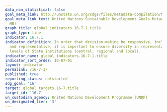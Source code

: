 ```yaml
---
data_non_statistical: false
goal_meta_link: http://unstats.un.org/sdgs/files/metadata-compilation/Metadata-Goal-16.pdf
goal_meta_link_text: United Nations Sustainable Development Goals Metadata (PDF 4.0
  MB)
graph_title: global_indicators.16-7-1.title
graph_type: line
indicator: 16.7.1
indicator_definition: In order that decision-making be responsive, inclusive, participatory
  and representative, it is important to ensure diversity in representation at all
  levels of State institutions (central, regional and local).
indicator_name: global_indicators.16-7-1.title
indicator_sort_order: 16-07-01
layout: indicator
permalink: /16-7-1/
published: true
reporting_status: notstarted
sdg_goal: '16'
target: global_targets.16-7.title
target_id: '16.7'
un_custodian_agency: United Nations Development Programme (UNDP)
un_designated_tier: '3'
---
```

